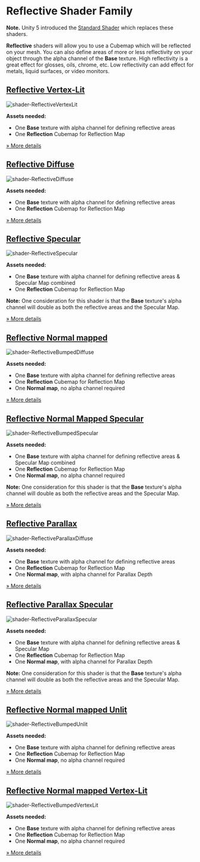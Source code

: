 Reflective Shader Family
========================

**Note.** Unity 5 introduced the [Standard Shader](shader-StandardShader) which replaces these shaders.

__Reflective__ shaders will allow you to use a Cubemap which will be reflected on your mesh. You can also define areas of more or less reflectivity on your object through the alpha channel of the __Base__ texture. High reflectivity is a great effect for glosses, oils, chrome, etc. Low reflectivity can add effect for metals, liquid surfaces, or video monitors.

[Reflective Vertex-Lit](shader-ReflectiveVertexLit)
---------------------------------------------------


![shader-ReflectiveVertexLit](../uploads/Shaders/Thumb-ReflVertex.png)

**Assets needed:**

* One __Base__ texture with alpha channel for defining reflective areas
* One __Reflection__ Cubemap for Reflection Map

[&#187; More details](shader-ReflectiveVertexLit)


[Reflective Diffuse](shader-ReflectiveDiffuse)
----------------------------------------------


![shader-ReflectiveDiffuse](../uploads/Shaders/Thumb-ReflDiffuse.png)

**Assets needed:**

* One __Base__ texture with alpha channel for defining reflective areas
* One __Reflection__ Cubemap for Reflection Map

[&#187; More details](shader-ReflectiveDiffuse)


[Reflective Specular](shader-ReflectiveSpecular)
------------------------------------------------


![shader-ReflectiveSpecular](../uploads/Shaders/Thumb-ReflSpec.png)

**Assets needed:**

* One __Base__ texture with alpha channel for defining reflective areas & Specular Map combined
* One __Reflection__ Cubemap for Reflection Map

**Note:**
One consideration for this shader is that the __Base__ texture's alpha channel will double as both the reflective areas and the Specular Map.

[&#187; More details](shader-ReflectiveSpecular)


[Reflective Normal mapped](shader-ReflectiveBumpedDiffuse)
----------------------------------------------------------


![shader-ReflectiveBumpedDiffuse](../uploads/Shaders/Thumb-ReflBump.png)

**Assets needed:**

* One __Base__ texture with alpha channel for defining reflective areas
* One __Reflection__ Cubemap for Reflection Map
* One __Normal map__, no alpha channel required

[&#187; More details](shader-ReflectiveBumpedDiffuse)


[Reflective Normal Mapped Specular](shader-ReflectiveBumpedSpecular)
--------------------------------------------------------------------


![shader-ReflectiveBumpedSpecular](../uploads/Shaders/Thumb-ReflBumpSpec.png)

**Assets needed:**

* One __Base__ texture with alpha channel for defining reflective areas & Specular Map combined
* One __Reflection__ Cubemap for Reflection Map
* One __Normal map__, no alpha channel required

**Note:**
One consideration for this shader is that the __Base__ texture's alpha channel will double as both the reflective areas and the Specular Map.

[&#187; More details](shader-ReflectiveBumpedSpecular)


[Reflective Parallax](shader-ReflectiveParallaxDiffuse)
-------------------------------------------------------


![shader-ReflectiveParallaxDiffuse](../uploads/Shaders/Thumb-ReflParallaxBump.png)

**Assets needed:**

* One __Base__ texture with alpha channel for defining reflective areas
* One __Reflection__ Cubemap for Reflection Map
* One __Normal map__, with alpha channel for Parallax Depth

[&#187; More details](shader-ReflectiveParallaxDiffuse)


[Reflective Parallax Specular](shader-ReflectiveParallaxSpecular)
-----------------------------------------------------------------


![shader-ReflectiveParallaxSpecular](../uploads/Shaders/Thumb-ReflParallaxBumpSpec.png)

**Assets needed:**

* One __Base__ texture with alpha channel for defining reflective areas & Specular Map
* One __Reflection__ Cubemap for Reflection Map
* One __Normal map__, with alpha channel for Parallax Depth

**Note:**
One consideration for this shader is that the __Base__ texture's alpha channel will double as both the reflective areas and the Specular Map.

[&#187; More details](shader-ReflectiveParallaxSpecular)


[Reflective Normal mapped Unlit](shader-ReflectiveBumpedUnlit)
--------------------------------------------------------------


![shader-ReflectiveBumpedUnlit](../uploads/Shaders/Thumb-ReflBumpUnlit.png)

**Assets needed:**

* One __Base__ texture with alpha channel for defining reflective areas
* One __Reflection__ Cubemap for Reflection Map
* One __Normal map__, no alpha channel required

[&#187; More details](shader-ReflectiveBumpedUnlit)


[Reflective Normal mapped Vertex-Lit](shader-ReflectiveBumpedVertexLit)
-----------------------------------------------------------------------


![shader-ReflectiveBumpedVertexLit](../uploads/Shaders/Thumb-ReflBumpVertex.png)

**Assets needed:**

* One __Base__ texture with alpha channel for defining reflective areas
* One __Reflection__ Cubemap for Reflection Map
* One __Normal map__, no alpha channel required

[&#187; More details](shader-ReflectiveBumpedVertexLit)
